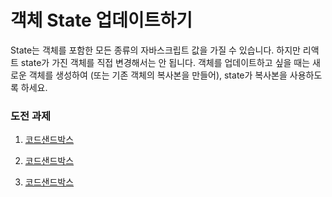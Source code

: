 # 객체 State 업데이트하기

State는 객체를 포함한 모든 종류의 자바스크립트 값을 가질 수 있습니다. 하지만 리액트 state가 가진 객체를 직접 변경해서는 안 됩니다. 객체를 업데이트하고 싶을 때는 새로운 객체를 생성하여 (또는 기존 객체의 복사본을 만들어), state가 복사본을 사용하도록 하세요.

### 도전 과제

1. [코드샌드박스](https://codesandbox.io/p/sandbox/react-dev-forked-sptkvn?file=%2Fsrc%2FApp.js%3A13%2C31)

2. [코드샌드박스](https://codesandbox.io/p/sandbox/react-dev-forked-w6qggy?file=%2Fsrc%2FApp.js%3A21%2C14)

3. [코드샌드박스](https://codesandbox.io/p/sandbox/priceless-hertz-2f8vcv?utm_medium=sandpack)
